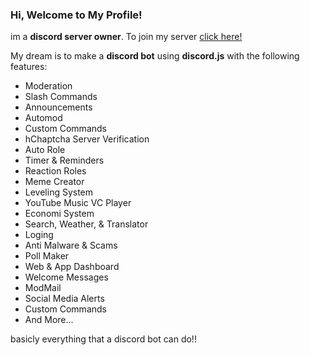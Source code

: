 ### Hi, Welcome to My Profile!

im a **discord server owner**.
To join my server [click here!](https://community.sx9.repl.co)

My dream is to make a **discord bot** using **discord.js** with the following features:
* Moderation 
* Slash Commands
* Announcements
* Automod
* Custom Commands
* hChaptcha Server Verification
* Auto Role
* Timer & Reminders 
* Reaction Roles
* Meme Creator
* Leveling System
* YouTube Music VC Player
* Economi System
* Search, Weather, & Translator 
* Loging
* Anti Malware & Scams
* Poll Maker
* Web & App Dashboard
* Welcome Messages
* ModMail
* Social Media Alerts
* Custom Commands
* And More...

 basicly everything that a discord bot can do!!
